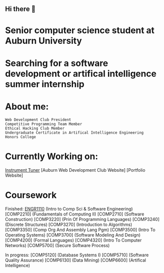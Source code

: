 ## Hi there 👋

# Senior computer science student at Auburn University
# Searching for a software development or artifical intelligence summer internship

# About me:
```
Web Development Club President
Competitive Programming Team Member
Ethical Hacking Club Member
Undergraduate Certificate in Artifical Intelligence Engineering
Honors College
```

# Currently Working on:
[Instrument Tuner](https://github.com/Crawford-Young/InstrumentTuner)
[Auburn Web Development Club Website]
[Portfolio Website]

# Coursework
Finished:
[ENGR1110](https://github.com/Crawford-Young/Engr1110) (Intro to Comp Sci & Software Engineering)
[COMP2210] (Fundamentals of Computing II)
[COMP2710] (Software Construction)
[COMP3220] (Prin Of Programming Languages)
[COMP3240] (Discrete Structures)
[COMP3270] (Introduction to Algorithms)
[COMP3350] (Comp Org And Assembly Lang Pgm)
[COMP3500] (Intro To Operating Systems)
[COMP3700] (Software Modeling And Design)
[COMP4200] (Formal Languages)
[COMP4320] (Intro To Computer Networks)
[COMP5700] (Secure Software Process)

In progress:
[COMP5120] (Database Systems I)
[COMP5710] (Software Quality Assurance)
[COMP6130] (Data Mining)
[COMP6600] (Artifical Intelligence)
